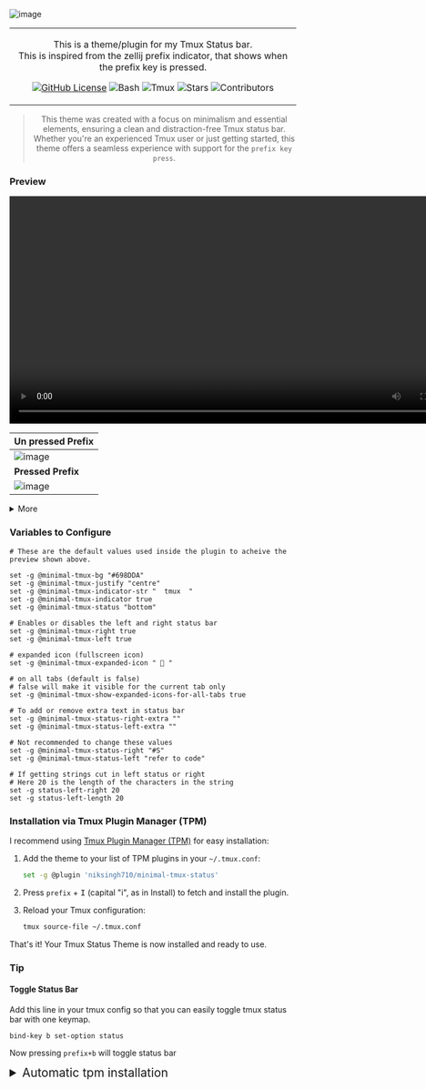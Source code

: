 <p align="center" style="color:grey">



![image](https://github.com/niksingh710/minimal-tmux-status/assets/60490474/f689e7c8-f081-421e-a7f4-3108f9a870eb)

<div align="center">

<table>
<tbody>
<td align="center">
<img width="2000" height="0"><br>

This is a theme/plugin for my Tmux Status bar.<br>
This is inspired from the zellij prefix indicator, that shows when the prefix key is pressed.<br>

[![GitHub License](https://img.shields.io/badge/license-MIT-blue.svg)](LICENSE)
![Bash](https://img.shields.io/badge/language-Bash-4EAA25.svg)
![Tmux](https://img.shields.io/badge/Tmux-3BBECC.svg)
![Stars](https://img.shields.io/github/stars/niksingh710/minimal-tmux-status.svg)
![Contributors](https://img.shields.io/github/contributors/niksingh710/minimal-tmux-status.svg)

<img width="2000" height="0">
</td>
</tbody>
</table>

> This theme was created with a focus on minimalism and essential elements, ensuring a clean and distraction-free Tmux status bar. Whether you're an experienced Tmux user or just getting started, this theme offers a seamless experience with support for the `prefix key press`.

</div>
</p>

### Preview

<p align="center" style="color:grey">
<div align="center">

<video width="800" autoplay loop src="https://github.com/niksingh710/minimal-tmux-status/assets/60490474/5d5cece0-5edf-4035-bb2d-c46868c357d1"></video>


| Un pressed Prefix |
|-------------------------|
| ![image](https://github.com/niksingh710/minimal-tmux-status/assets/60490474/a7783229-cd8c-435d-8bf5-fa7ffa3f43ea) |
| **Pressed Prefix** |
| ![image](https://github.com/niksingh710/minimal-tmux-status/assets/60490474/831113d7-6ba5-43f6-908b-2158b99f0ffe) |

</div>
</p>

  <details>
    <summary>More</summary>

![output](https://github.com/niksingh710/minimal-tmux-status/assets/60490474/d12e544b-3d4a-43a4-93fc-cf767201b761)

  </details>

### Variables to Configure

```
# These are the default values used inside the plugin to acheive the preview shown above.

set -g @minimal-tmux-bg "#698DDA"
set -g @minimal-tmux-justify "centre"
set -g @minimal-tmux-indicator-str "  tmux  "
set -g @minimal-tmux-indicator true
set -g @minimal-tmux-status "bottom"

# Enables or disables the left and right status bar
set -g @minimal-tmux-right true
set -g @minimal-tmux-left true

# expanded icon (fullscreen icon)
set -g @minimal-tmux-expanded-icon " 󰊓 "

# on all tabs (default is false)
# false will make it visible for the current tab only
set -g @minimal-tmux-show-expanded-icons-for-all-tabs true

# To add or remove extra text in status bar
set -g @minimal-tmux-status-right-extra ""
set -g @minimal-tmux-status-left-extra ""

# Not recommended to change these values
set -g @minimal-tmux-status-right "#S"
set -g @minimal-tmux-status-left "refer to code"

# If getting strings cut in left status or right
# Here 20 is the length of the characters in the string
set -g status-left-right 20
set -g status-left-length 20
```

### Installation via Tmux Plugin Manager (TPM)

I recommend using [Tmux Plugin Manager (TPM)](https://github.com/tmux-plugins/tpm) for easy installation:

1. Add the theme to your list of TPM plugins in your `~/.tmux.conf`:

   ```bash
   set -g @plugin 'niksingh710/minimal-tmux-status'
   ```

2. Press `prefix` + <kbd>I</kbd> (capital "i", as in Install) to fetch and install the plugin.

3. Reload your Tmux configuration:

   ```bash
   tmux source-file ~/.tmux.conf
   ```

That's it! Your Tmux Status Theme is now installed and ready to use.

### Tip

#### Toggle Status Bar

Add this line in your tmux config so that you can easily toggle tmux status bar with one keymap.

```
bind-key b set-option status
```

Now pressing `prefix+b` will toggle status bar

<details>

<summary style="font-weigth: bold; font-size: 21px;"> Automatic tpm installation </summary>

One of the first things we do on a new machine is cloning our dotfiles. Not everything comes with them though, so for example `tpm` most likely won't be installed.

If you want to install `tpm` and plugins automatically when tmux is started, put the following snippet in `.tmux.conf` before the final `run '~/.tmux/plugins/tpm/tpm'`:

```
if "test ! -d ~/.tmux/plugins/tpm" \
   "run 'git clone https://github.com/tmux-plugins/tpm ~/.tmux/plugins/tpm && ~/.tmux/plugins/tpm/bin/install_plugins'"
```

</details>
